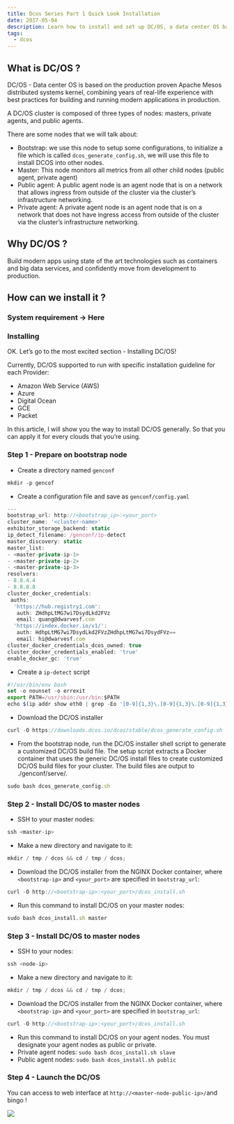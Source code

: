 ```yaml
---
title: Dcos Series Part 1 Quick Look Installation
date: 2017-05-04
description: Learn how to install and set up DC/OS, a data center OS based on Apache Mesos, for managing modern containerized applications across master, public, and private agent nodes.
tags:
  - dcos
---
```


## What is DC/OS ?

DC/OS - Data center OS is based on the production proven Apache Mesos distributed systems kernel, combining years of real-life experience with best practices for building and running modern applications in production.

A DC/OS cluster is composed of three types of nodes: masters, private agents, and public agents.

There are some nodes that we will talk about:

- Bootstrap: we use this node to setup some configurations, to initialize a file which is called `dcos_generate_config.sh`, we will use this file to install DCOS into other nodes.
- Master: This node monitors all metrics from all other child nodes (public agent, private agent)
- Public agent: A public agent node is an agent node that is on a network that allows ingress from outside of the cluster via the cluster’s infrastructure networking.
- Private agent: A private agent node is an agent node that is on a network that does not have ingress access from outside of the cluster via the cluster’s infrastructure networking.

## Why DC/OS ?

Build modern apps using state of the art technologies such as containers and big data services, and confidently move from development to production.

## How can we install it ?

### System requirement -> Here

### Installing

OK. Let’s go to the most excited section - Installing DC/OS!

Currently, DC/OS supported to run with specific installation guideline for each Provider:

- Amazon Web Service (AWS)
- Azure
- Digital Ocean
- GCE
- Packet

In this article, I will show you the way to install DC/OS generally. So that you can apply it for every clouds that you’re using.

### Step 1 - Prepare on bootstrap node

- Create a directory named `genconf`

```javascript
mkdir -p gencof
```

- Create a configuration file and save as `genconf/config.yaml`

```javascript
---
bootstrap_url: http://<bootstrap_ip>:<your_port>
cluster_name: '<cluster-name>'
exhibitor_storage_backend: static
ip_detect_filename: /genconf/ip-detect
master_discovery: static
master_list:
- <master-private-ip-1>
- <master-private-ip-2>
- <master-private-ip-3>
resolvers:
- 8.8.4.4
- 8.8.8.8
cluster_docker_credentials:
 auths:
  'https://hub.registry1.com':
   auth: ZHdhpLtMG7wi7DsydLkd2FVz
   email: quang@dwarvesf.com
  'https://index.docker.io/v1/':
   auth: HdhpLtMG7wi7DsydLkd2FVzZHdhpLtMG7wi7DsydFVz==
   email: hi@dwarvesf.com
cluster_docker_credentials_dcos_owned: true
cluster_docker_credentials_enabled: 'true'
enable_docker_gc: 'true'
```

- Create a `ip-detect` script

```javascript
#!/usr/bin/env bash
set -o nounset -o errexit
export PATH=/usr/sbin:/usr/bin:$PATH
echo $(ip addr show eth0 | grep -Eo '[0-9]{1,3}\.[0-9]{1,3}\.[0-9]{1,3}\.[0-9]{1,3}' | head -1)
```

- Download the DC/OS installer

```javascript
curl -O https://downloads.dcos.io/dcos/stable/dcos_generate_config.sh
```

- From the bootstrap node, run the DC/OS installer shell script to generate a customized DC/OS build file. The setup script extracts a Docker container that uses the generic DC/OS install files to create customized DC/OS build files for your cluster. The build files are output to ./genconf/serve/.

```javascript
sudo bash dcos_generate_config.sh
```

### Step 2 - Install DC/OS to master nodes

- SSH to your master nodes:

```javascript
ssh <master-ip>
```

- Make a new directory and navigate to it:

```javascript
mkdir / tmp / dcos && cd / tmp / dcos;
```

- Download the DC/OS installer from the NGINX Docker container, where `<bootstrap-ip>` and `<your_port>` are specified in `bootstrap_url`:

```javascript
curl -O http://<bootstrap-ip>:<your_port>/dcos_install.sh
```

- Run this command to install DC/OS on your master nodes:

```javascript
sudo bash dcos_install.sh master
```

### Step 3 - Install DC/OS to master nodes

- SSH to your nodes:

```javascript
ssh <node-ip>
```

- Make a new directory and navigate to it:

```javascript
mkdir / tmp / dcos && cd / tmp / dcos;
```

- Download the DC/OS installer from the NGINX Docker container, where `<bootstrap-ip>` and `<your_port>` are specified in `bootstrap_url`:

```javascript
curl -O http://<bootstrap-ip>:<your_port>/dcos_install.sh
```

- Run this command to install DC/OS on your agent nodes. You must designate your agent nodes as public or private.
- Private agent nodes: `sudo bash dcos_install.sh slave`
- Public agent nodes: `sudo bash dcos_install.sh public`

### Step 4 - Launch the DC/OS

You can access to web interface at `http://<master-node-public-ip>/`and bingo !

![](assets/dcos-series-part-1---quick-look-installation_7e7988a963f67f1005ed0e19e2b93e01_md5.webp)
